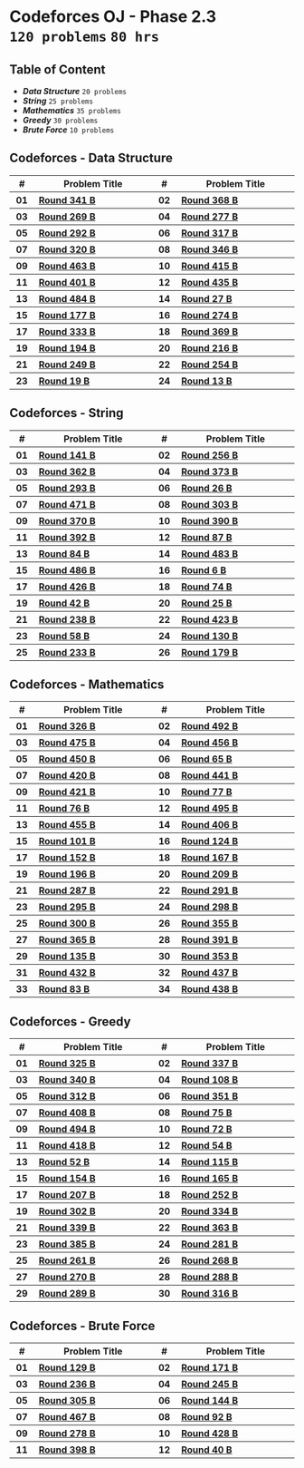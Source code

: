 # Codeforces OJ - Phase 2.3 <br> `120 problems` `80 hrs`

## Table of Content

- ***Data Structure*** `20 problems`
- ***String***         `25 problems`
- ***Mathematics***    `35 problems`
- ***Greedy***         `30 problems`
- ***Brute Force***    `10 problems`

## Codeforces - Data Structure

<table>
    <head>
        <tr>
<th align="center">#</th>
<th align="center" width="600px">Problem Title</th>
<th align="center">#</th>
<th align="center" width="600px">Problem Title</th>
        </tr>
    </head>
    <tbody>
        <tr>
<th align="center" width="50px">01</th><th align="left" width="550px"><a href="https://codeforces.com/problemset/problem/621/B">Round 341 B</a></th>
<th align="center" width="50px">02</th><th align="left" width="550px"><a href="https://codeforces.com/problemset/problem/707/B">Round 368 B</a></th>
        </tr>
        <tr>
<th align="center" width="50px">03</th><th align="left" width="550px"><a href="https://codeforces.com/problemset/problem/471/B">Round 269 B</a></th>
<th align="center" width="50px">04</th><th align="left" width="550px"><a href="https://codeforces.com/problemset/problem/486/B">Round 277 B</a></th>
        </tr>
        <tr>
<th align="center" width="50px">05</th><th align="left" width="550px"><a href="https://codeforces.com/problemset/problem/515/B">Round 292 B</a></th>
<th align="center" width="50px">06</th><th align="left" width="550px"><a href="https://codeforces.com/problemset/problem/572/B">Round 317 B</a></th>
        </tr>
        <tr>
<th align="center" width="50px">07</th><th align="left" width="550px"><a href="https://codeforces.com/problemset/problem/579/B">Round 320 B</a></th>
<th align="center" width="50px">08</th><th align="left" width="550px"><a href="https://codeforces.com/problemset/problem/659/B">Round 346 B</a></th>
        </tr>
        <tr>
<th align="center" width="50px">09</th><th align="left" width="550px"><a href="https://codeforces.com/problemset/problem/932/B">Round 463 B</a></th>
<th align="center" width="50px">10</th><th align="left" width="550px"><a href="https://codeforces.com/problemset/problem/810/B">Round 415 B</a></th>
        </tr>
        <tr>
<th align="center" width="50px">11</th><th align="left" width="550px"><a href="https://codeforces.com/problemset/problem/777/B">Round 401 B</a></th>
<th align="center" width="50px">12</th><th align="left" width="550px"><a href="https://codeforces.com/problemset/problem/862/B">Round 435 B</a></th>
        </tr>
        <tr>
<th align="center" width="50px">13</th><th align="left" width="550px"><a href="https://codeforces.com/problemset/problem/982/B">Round 484 B</a></th>
<th align="center" width="50px">14</th><th align="left" width="550px"><a href="https://codeforces.com/problemset/problem/27/B">Round 27 B</a></th>
        </tr>
        <tr>
<th align="center" width="50px">15</th><th align="left" width="550px"><a href="https://codeforces.com/problemset/problem/289/B">Round 177 B</a></th>
<th align="center" width="50px">16</th><th align="left" width="550px"><a href="https://codeforces.com/problemset/problem/479/B">Round 274 B</a></th>
        </tr>
        <tr>
<th align="center" width="50px">17</th><th align="left" width="550px"><a href="https://codeforces.com/problemset/problem/602/B">Round 333 B</a></th>
<th align="center" width="50px">18</th><th align="left" width="550px"><a href="https://codeforces.com/problemset/problem/711/B">Round 369 B</a></th>
        </tr>
        <tr>
<th align="center" width="50px">19</th><th align="left" width="550px"><a href="https://codeforces.com/problemset/problem/334/B">Round 194 B</a></th>
<th align="center" width="50px">20</th><th align="left" width="550px"><a href="https://codeforces.com/problemset/problem/369/B">Round 216 B</a></th>
        </tr>
        <tr>
<th align="center" width="50px">21</th><th align="left" width="550px"><a href="https://codeforces.com/problemset/problem/435/B">Round 249 B</a></th>
<th align="center" width="50px">22</th><th align="left" width="550px"><a href="https://codeforces.com/problemset/problem/445/B">Round 254 B</a></th>
        </tr>
        <tr>
<th align="center" width="50px">23</th><th align="left" width="550px"><a href="https://codeforces.com/problemset/problem/19/B">Round 19 B</a></th>
<th align="center" width="50px">24</th><th align="left" width="550px"><a href="https://codeforces.com/problemset/problem/13/B">Round 13 B</a></th>
        </tr>
    </tbody>
</table>

## Codeforces - String

<table>
    <head>
        <tr>
<th align="center">#</th>
<th align="center" width="600px">Problem Title</th>
<th align="center">#</th>
<th align="center" width="600px">Problem Title</th>
        </tr>
    </head>
    <tbody>
        <tr>
<th align="center" width="50px">01</th><th align="left" width="550px"><a href="https://codeforces.com/problemset/problem/228/B">Round 141 B</a></th>
<th align="center" width="50px">02</th><th align="left" width="550px"><a href="https://codeforces.com/problemset/problem/448/B">Round 256 B</a></th>
        </tr>
        <tr>
<th align="center" width="50px">03</th><th align="left" width="550px"><a href="https://codeforces.com/problemset/problem/697/B">Round 362 B</a></th>
<th align="center" width="50px">04</th><th align="left" width="550px"><a href="https://codeforces.com/problemset/problem/719/B">Round 373 B</a></th>
        </tr>
        <tr>
<th align="center" width="50px">05</th><th align="left" width="550px"><a href="https://codeforces.com/problemset/problem/518/B">Round 293 B</a></th>
<th align="center" width="50px">06</th><th align="left" width="550px"><a href="https://codeforces.com/problemset/problem/26/B">Round 26 B</a></th>
        </tr>
        <tr>
<th align="center" width="50px">07</th><th align="left" width="550px"><a href="https://codeforces.com/problemset/problem/955/B">Round 471 B</a></th>
<th align="center" width="50px">08</th><th align="left" width="550px"><a href="https://codeforces.com/problemset/problem/545/B">Round 303 B</a></th>
        </tr>
        <tr>
<th align="center" width="50px">09</th><th align="left" width="550px"><a href="https://codeforces.com/problemset/problem/712/B">Round 370 B</a></th>
<th align="center" width="50px">10</th><th align="left" width="550px"><a href="https://codeforces.com/problemset/problem/754/B">Round 390 B</a></th>
        </tr>
        <tr>
<th align="center" width="50px">11</th><th align="left" width="550px"><a href="https://codeforces.com/problemset/problem/758/B">Round 392 B</a></th>
<th align="center" width="50px">12</th><th align="left" width="550px"><a href="https://codeforces.com/problemset/problem/116/B">Round 87 B</a></th>
        </tr>
        <tr>
<th align="center" width="50px">13</th><th align="left" width="550px"><a href="https://codeforces.com/problemset/problem/110/B">Round 84 B</a></th>
<th align="center" width="50px">14</th><th align="left" width="550px"><a href="https://codeforces.com/problemset/problem/984/B">Round 483 B</a></th>
        </tr>
        <tr>
<th align="center" width="50px">15</th><th align="left" width="550px"><a href="https://codeforces.com/problemset/problem/988/B">Round 486 B</a></th>
<th align="center" width="50px">16</th><th align="left" width="550px"><a href="https://codeforces.com/problemset/problem/6/B">Round 6 B</a></th>
        </tr>
        <tr>
<th align="center" width="50px">17</th><th align="left" width="550px"><a href="https://codeforces.com/problemset/problem/834/B">Round 426 B</a></th>
<th align="center" width="50px">18</th><th align="left" width="550px"><a href="https://codeforces.com/problemset/problem/90/B">Round 74 B</a></th>
        </tr>
        <tr>
<th align="center" width="50px">19</th><th align="left" width="550px"><a href="https://codeforces.com/problemset/problem/43/B">Round 42 B</a></th>
<th align="center" width="50px">20</th><th align="left" width="550px"><a href="https://codeforces.com/problemset/problem/25/B">Round 25 B</a></th>
        </tr>
        <tr>
<th align="center" width="50px">21</th><th align="left" width="550px"><a href="https://codeforces.com/problemset/problem/405/B">Round 238 B</a></th>
<th align="center" width="50px">22</th><th align="left" width="550px"><a href="https://codeforces.com/problemset/problem/828/B">Round 423 B</a></th>
        </tr>
        <tr>
<th align="center" width="50px">23</th><th align="left" width="550px"><a href="https://codeforces.com/problemset/problem/62/B">Round 58 B</a></th>
<th align="center" width="50px">24</th><th align="left" width="550px"><a href="https://codeforces.com/problemset/problem/208/B">Round 130 B</a></th>
        </tr>
        <tr>
<th align="center" width="50px">25</th><th align="left" width="550px"><a href="https://codeforces.com/problemset/problem/399/B">Round 233 B</a></th>
<th align="center" width="50px">26</th><th align="left" width="550px"><a href="https://codeforces.com/problemset/problem/296/B">Round 179 B</a></th>
        </tr>
    </tbody>
</table>

## Codeforces - Mathematics

<table>
    <head>
        <tr>
<th align="center">#</th>
<th align="center" width="600px">Problem Title</th>
<th align="center">#</th>
<th align="center" width="600px">Problem Title</th>
        </tr>
    </head>
    <tbody>
        <tr>
<th align="center" width="50px">01</th><th align="left" width="550px"><a href="https://codeforces.com/problemset/problem/588/B">Round 326 B</a></th>
<th align="center" width="50px">02</th><th align="left" width="550px"><a href="https://codeforces.com/problemset/problem/996/B">Round 492 B</a></th>
        </tr>
        <tr>
<th align="center" width="50px">03</th><th align="left" width="550px"><a href="https://codeforces.com/problemset/problem/964/B">Round 475 B</a></th>
<th align="center" width="50px">04</th><th align="left" width="550px"><a href="https://codeforces.com/problemset/problem/912/B">Round 456 B</a></th>
        </tr>
        <tr>
<th align="center" width="50px">05</th><th align="left" width="550px"><a href="https://codeforces.com/problemset/problem/900/B">Round 450 B</a></th>
<th align="center" width="50px">06</th><th align="left" width="550px"><a href="https://codeforces.com/problemset/problem/71/B">Round 65 B</a></th>
        </tr>
        <tr>
<th align="center" width="50px">07</th><th align="left" width="550px"><a href="https://codeforces.com/problemset/problem/821/B">Round 420 B</a></th>
<th align="center" width="50px">08</th><th align="left" width="550px"><a href="https://codeforces.com/problemset/problem/876/B">Round 441 B</a></th>
        </tr>
        <tr>
<th align="center" width="50px">09</th><th align="left" width="550px"><a href="https://codeforces.com/problemset/problem/820/B">Round 421 B</a></th>
<th align="center" width="50px">10</th><th align="left" width="550px"><a href="https://codeforces.com/problemset/problem/96/B">Round 77 B</a></th>
        </tr>
        <tr>
<th align="center" width="50px">11</th><th align="left" width="550px"><a href="https://codeforces.com/problemset/problem/94/B">Round 76 B</a></th>
<th align="center" width="50px">12</th><th align="left" width="550px"><a href="https://codeforces.com/problemset/problem/1004/B">Round 495 B</a></th>
        </tr>
        <tr>
<th align="center" width="50px">13</th><th align="left" width="550px"><a href="https://codeforces.com/problemset/problem/909/B">Round 455 B</a></th>
<th align="center" width="50px">14</th><th align="left" width="550px"><a href="https://codeforces.com/problemset/problem/787/B">Round 406 B</a></th>
        </tr>
        <tr>
<th align="center" width="50px">15</th><th align="left" width="550px"><a href="https://codeforces.com/problemset/problem/141/B">Round 101 B</a></th>
<th align="center" width="50px">16</th><th align="left" width="550px"><a href="https://codeforces.com/problemset/problem/197/B">Round 124 B</a></th>
        </tr>
        <tr>
<th align="center" width="50px">17</th><th align="left" width="550px"><a href="https://codeforces.com/problemset/problem/248/B">Round 152 B</a></th>
<th align="center" width="50px">18</th><th align="left" width="550px"><a href="https://codeforces.com/problemset/problem/272/B">Round 167 B</a></th>
        </tr>
        <tr>
<th align="center" width="50px">19</th><th align="left" width="550px"><a href="https://codeforces.com/problemset/problem/337/B">Round 196 B</a></th>
<th align="center" width="50px">20</th><th align="left" width="550px"><a href="https://codeforces.com/problemset/problem/359/B">Round 209 B</a></th>
        </tr>
        <tr>
<th align="center" width="50px">21</th><th align="left" width="550px"><a href="https://codeforces.com/problemset/problem/507/B">Round 287 B</a></th>
<th align="center" width="50px">22</th><th align="left" width="550px"><a href="https://codeforces.com/problemset/problem/514/B">Round 291 B</a></th>
        </tr>
        <tr>
<th align="center" width="50px">23</th><th align="left" width="550px"><a href="https://codeforces.com/problemset/problem/520/B">Round 295 B</a></th>
<th align="center" width="50px">24</th><th align="left" width="550px"><a href="https://codeforces.com/problemset/problem/534/B">Round 298 B</a></th>
        </tr>
        <tr>
<th align="center" width="50px">25</th><th align="left" width="550px"><a href="https://codeforces.com/problemset/problem/538/B">Round 300 B</a></th>
<th align="center" width="50px">26</th><th align="left" width="550px"><a href="https://codeforces.com/problemset/problem/677/B">Round 355 B</a></th>
        </tr>
        <tr>
<th align="center" width="50px">27</th><th align="left" width="550px"><a href="https://codeforces.com/problemset/problem/703/B">Round 365 B</a></th>
<th align="center" width="50px">28</th><th align="left" width="550px"><a href="https://codeforces.com/problemset/problem/757/B">Round 391 B</a></th>
        </tr>
        <tr>
<th align="center" width="50px">29</th><th align="left" width="550px"><a href="https://codeforces.com/problemset/problem/219/B">Round 135 B</a></th>
<th align="center" width="50px">30</th><th align="left" width="550px"><a href="https://codeforces.com/problemset/problem/675/B">Round 353 B</a></th>
        </tr>
        <tr>
<th align="center" width="50px">31</th><th align="left" width="550px"><a href="https://codeforces.com/problemset/problem/851/B">Round 432 B</a></th>
<th align="center" width="50px">32</th><th align="left" width="550px"><a href="https://codeforces.com/problemset/problem/867/B">Round 437 B</a></th>
        </tr>
        <tr>
<th align="center" width="50px">33</th><th align="left" width="550px"><a href="https://codeforces.com/problemset/problem/108/B">Round 83 B</a></th>
<th align="center" width="50px">34</th><th align="left" width="550px"><a href="https://codeforces.com/problemset/problem/868/B">Round 438 B</a></th>
        </tr>
    </tbody>
</table>

## Codeforces - Greedy

<table>
    <head>
        <tr>
<th align="center">#</th>
<th align="center" width="600px">Problem Title</th>
<th align="center">#</th>
<th align="center" width="600px">Problem Title</th>
        </tr>
    </head>
    <tbody>
        <tr>
<th align="center" width="50px">01</th><th align="left" width="550px"><a href="https://codeforces.com/problemset/problem/586/B">Round 325 B</a></th>
<th align="center" width="50px">02</th><th align="left" width="550px"><a href="https://codeforces.com/problemset/problem/610/B">Round 337 B</a></th>
        </tr>
        <tr>
<th align="center" width="50px">03</th><th align="left" width="550px"><a href="https://codeforces.com/problemset/problem/617/B">Round 340 B</a></th>
<th align="center" width="50px">04</th><th align="left" width="550px"><a href="https://codeforces.com/problemset/problem/152/B">Round 108 B</a></th>
        </tr>
        <tr>
<th align="center" width="50px">05</th><th align="left" width="550px"><a href="https://codeforces.com/problemset/problem/558/B">Round 312 B</a></th>
<th align="center" width="50px">06</th><th align="left" width="550px"><a href="https://codeforces.com/problemset/problem/673/B">Round 351 B</a></th>
        </tr>
        <tr>
<th align="center" width="50px">07</th><th align="left" width="550px"><a href="https://codeforces.com/problemset/problem/796/B">Round 408 B</a></th>
<th align="center" width="50px">08</th><th align="left" width="550px"><a href="https://codeforces.com/problemset/problem/92/B">Round 75 B</a></th>
        </tr>
        <tr>
<th align="center" width="50px">09</th><th align="left" width="550px"><a href="https://codeforces.com/problemset/problem/1003/B">Round 494 B</a></th>
<th align="center" width="50px">10</th><th align="left" width="550px"><a href="https://codeforces.com/problemset/problem/84/B">Round 72 B</a></th>
        </tr>
        <tr>
<th align="center" width="50px">11</th><th align="left" width="550px"><a href="https://codeforces.com/problemset/problem/814/B">Round 418 B</a></th>
<th align="center" width="50px">12</th><th align="left" width="550px"><a href="https://codeforces.com/problemset/problem/58/B">Round 54 B</a></th>
        </tr>
        <tr>
<th align="center" width="50px">13</th><th align="left" width="550px"><a href="https://codeforces.com/problemset/problem/56/B">Round 52 B</a></th>
<th align="center" width="50px">14</th><th align="left" width="550px"><a href="https://codeforces.com/problemset/problem/175/B">Round 115 B</a></th>
        </tr>
        <tr>
<th align="center" width="50px">15</th><th align="left" width="550px"><a href="https://codeforces.com/problemset/problem/253/B">Round 154 B</a></th>
<th align="center" width="50px">16</th><th align="left" width="550px"><a href="https://codeforces.com/problemset/problem/270/B">Round 165 B</a></th>
        </tr>
        <tr>
<th align="center" width="50px">17</th><th align="left" width="550px"><a href="https://codeforces.com/problemset/problem/357/B">Round 207 B</a></th>
<th align="center" width="50px">18</th><th align="left" width="550px"><a href="https://codeforces.com/problemset/problem/441/B">Round 252 B</a></th>
        </tr>
        <tr>
<th align="center" width="50px">19</th><th align="left" width="550px"><a href="https://codeforces.com/problemset/problem/544/B">Round 302 B</a></th>
<th align="center" width="50px">20</th><th align="left" width="550px"><a href="https://codeforces.com/problemset/problem/604/B">Round 334 B</a></th>
        </tr>
        <tr>
<th align="center" width="50px">21</th><th align="left" width="550px"><a href="https://codeforces.com/problemset/problem/614/B">Round 339 B</a></th>
<th align="center" width="50px">22</th><th align="left" width="550px"><a href="https://codeforces.com/problemset/problem/699/B">Round 363 B</a></th>
        </tr>
        <tr>
<th align="center" width="50px">23</th><th align="left" width="550px"><a href="https://codeforces.com/problemset/problem/745/B">Round 385 B</a></th>
<th align="center" width="50px">24</th><th align="left" width="550px"><a href="https://codeforces.com/problemset/problem/493/B">Round 281 B</a></th>
        </tr>
        <tr>
<th align="center" width="50px">25</th><th align="left" width="550px"><a href="https://codeforces.com/problemset/problem/459/B">Round 261 B</a></th>
<th align="center" width="50px">26</th><th align="left" width="550px"><a href="https://codeforces.com/problemset/problem/469/B">Round 268 B</a></th>
        </tr>
        <tr>
<th align="center" width="50px">27</th><th align="left" width="550px"><a href="https://codeforces.com/problemset/problem/472/B">Round 270 B</a></th>
<th align="center" width="50px">28</th><th align="left" width="550px"><a href="https://codeforces.com/problemset/problem/508/B">Round 288 B</a></th>
        </tr>
        <tr>
<th align="center" width="50px">29</th><th align="left" width="550px"><a href="https://codeforces.com/problemset/problem/509/B">Round 289 B</a></th>
<th align="center" width="50px">30</th><th align="left" width="550px"><a href="https://codeforces.com/problemset/problem/570/B">Round 316 B</a></th>
        </tr>
    </tbody>
</table>

## Codeforces - Brute Force

<table>
    <head>
        <tr>
<th align="center">#</th>
<th align="center" width="600px">Problem Title</th>
<th align="center">#</th>
<th align="center" width="600px">Problem Title</th>
        </tr>
    </head>
    <tbody>
        <tr>
<th align="center" width="50px">01</th><th align="left" width="550px"><a href="https://codeforces.com/problemset/problem/205/B">Round 129 B</a></th>
<th align="center" width="50px">02</th><th align="left" width="550px"><a href="https://codeforces.com/problemset/problem/279/B">Round 171 B</a></th>
        </tr>
        <tr>
<th align="center" width="50px">03</th><th align="left" width="550px"><a href="https://codeforces.com/problemset/problem/402/B">Round 236 B</a></th>
<th align="center" width="50px">04</th><th align="left" width="550px"><a href="https://codeforces.com/problemset/problem/430/B">Round 245 B</a></th>
        </tr>
        <tr>
<th align="center" width="50px">05</th><th align="left" width="550px"><a href="https://codeforces.com/problemset/problem/548/B">Round 305 B</a></th>
<th align="center" width="50px">06</th><th align="left" width="550px"><a href="https://codeforces.com/problemset/problem/233/B">Round 144 B</a></th>
        </tr>
        <tr>
<th align="center" width="50px">07</th><th align="left" width="550px"><a href="https://codeforces.com/problemset/problem/937/B">Round 467 B</a></th>
<th align="center" width="50px">08</th><th align="left" width="550px"><a href="https://codeforces.com/problemset/problem/124/B">Round 92 B</a></th>
        </tr>
        <tr>
<th align="center" width="50px">09</th><th align="left" width="550px"><a href="https://codeforces.com/problemset/problem/488/B">Round 278 B</a></th>
<th align="center" width="50px">10</th><th align="left" width="550px"><a href="https://codeforces.com/problemset/problem/839/B">Round 428 B</a></th>
        </tr>
        <tr>
<th align="center" width="50px">11</th><th align="left" width="550px"><a href="https://codeforces.com/problemset/problem/767/B">Round 398 B</a></th>
<th align="center" width="50px">12</th><th align="left" width="550px"><a href="https://codeforces.com/problemset/problem/41/B">Round 40 B</a></th>
        </tr>
    </tbody>
</table>
